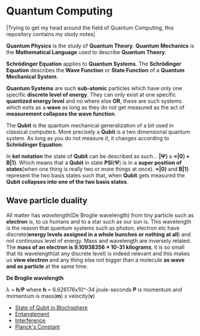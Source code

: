 # Quantum Computing

|Trying to get my head around the field of Quantum Computing, this repository contains my study notes|

**Quantum Physics** is the study of **Quantum Theory**. **Quantum Mechanics** is the **Mathematical Language** used to describe **Quantum Theory**.

**Schrödinger Equation** applies to **Quantum Systems**. The **Schrödinger Equation** describes the **Wave Function** or **State Function** of a **Quantum Mechanical System**.

**Quantum Systems** are such **sub-atomic** particles which have only one specific **discrete level of energy**. They can only exist at one specific **quantized energy level** and no where else __OR__, these are such systems which exits as a **wave** as long as they do not get measured as the act of __measurement collapses the wave function__.

The **Qubit** is the quantum mechanical generalization of a bit used in classical computers. More precisely a **Qubit** is a two dimensional quantum system. As long as you do not measure it, it changes according to **Schrödinger Equation**.

In **ket notation** the state of **Qubit** can be described as such... **|Ψ⟩ = &prop;|0&rang; + &Beta;|1&rang;**. Which means that a **Qubit** in state **PSI**(**Ψ**) is in a **super position of states**(when one thing is really two or more things at once). **&prop;|0&rang;** and **&Beta;|1&rang;** represent the two basis states such that, when **Qubit** gets measured the **Qubit collapses into one of the two basis states**.

## Wave particle duality

All matter has *wavelength*(De Broglie wavelength) from tiny particle such as **electron** is, to us humans and to a star such as our sun is. This wavelength is the reason that quantum systems such as photon, electron etc have discrete(**energy levels assigned in a whole bunches or nothing at all**) and not continuous level of energy. Mass and wavelength are inversely related. The **mass of an electron is 9.10938356 × 10-31 kilograms**, it is so small that its wavelength(at any discrete level) is indeed relevant and this makes us **view electron** and any thing else not bigger than a molecule **as wave and as particle** at the same time. 

__De Broglie wavelength__

&lambda; = **h**/**P**
where **h** = 6.626176x10^-34 joule-seconds
**P** is momentum and momentum is mass(**m**) x velocity(**v**)

      
* [State of Qubit in Blochsphere](https://github.com/sohail/quantum-computing/blob/master/blochsphere.md)
* [Entanglement](https://github.com/sohail/quantum-computing/blob/master/entanglement.md)
* [Interference](https://github.com/sohail/quantum-computing/blob/master/interference.md)
* [Planck's Constant](https://github.com/sohail/quantum-computing/blob/master/plancksconstant.md)  
